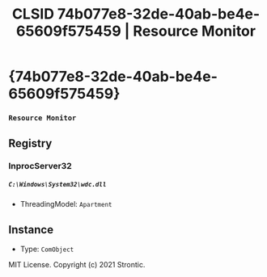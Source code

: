 ﻿---
title: "CLSID 74b077e8-32de-40ab-be4e-65609f575459 | Resource Monitor"
excerpt: What is COM-Object CLSID 74b077e8-32de-40ab-be4e-65609f575459?
---

# {74b077e8-32de-40ab-be4e-65609f575459}

### `Resource Monitor`

## Registry


### InprocServer32

##### `C:\Windows\System32\wdc.dll`
* ThreadingModel: `Apartment`

## Instance

* Type: `ComObject`

MIT License. Copyright (c) 2021 Strontic.


